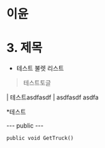 # 이윤
# 3. 제목
* 테스트 불렛 리스트
>  테스트토글

| 테스트asdfasdf |
asdfasdf
asdfa


*테스트

--- public ---


```public void GetTruck() ```



